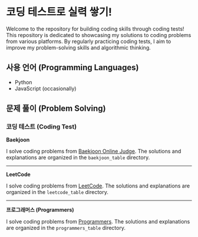 # 코딩 테스트로 실력 쌓기!

Welcome to the repository for building coding skills through coding tests! This repository is dedicated to showcasing my solutions to coding problems from various platforms. By regularly practicing coding tests, I aim to improve my problem-solving skills and algorithmic thinking.

## 사용 언어 (Programming Languages)

- Python
- JavaScript (occasionally)

## 문제 풀이 (Problem Solving)

### 코딩 테스트 (Coding Test)

**Baekjoon**

I solve coding problems from [Baekjoon Online Judge](https://www.acmicpc.net/). The solutions and explanations are organized in the `baekjoon_table` directory.

---

**LeetCode**

I solve coding problems from [LeetCode](https://leetcode.com/). The solutions and explanations are organized in the `leetcode_table` directory.

---

**프로그래머스 (Programmers)**

I solve coding problems from [Programmers](https://programmers.co.kr/). The solutions and explanations are organized in the `programmers_table` directory.

